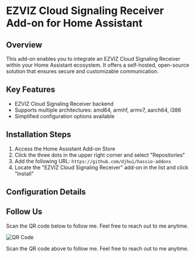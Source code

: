 # EZVIZ Cloud Signaling Receiver Add-on for Home Assistant

## Overview

This add-on enables you to integrate an EZVIZ Cloud Signaling Receiver within your Home Assistant ecosystem. It offers a self-hosted, open-source solution that ensures secure and customizable communication.

## Key Features

- EZVIZ Cloud Signaling Receiver backend
- Supports multiple architectures: amd64, armhf, armv7, aarch64, i386
- Simplified configuration options available

## Installation Steps

1. Access the Home Assistant Add-on Store
2. Click the three dots in the upper right corner and select "Repositories"
3. Add the following URL: `https://github.com/djhui/hassio-addons`
4. Locate the "EZVIZ Cloud Signaling Receiver" add-on in the list and click "Install"

## Configuration Details

## Follow Us

Scan the QR code below to follow me. Feel free to reach out to me anytime.

![QR Code](https://gitee.com/desmond_GT/hassio-addons/raw/main/WeChat_QRCode.png)

Scan the QR code above to follow me. Feel free to reach out to me anytime.